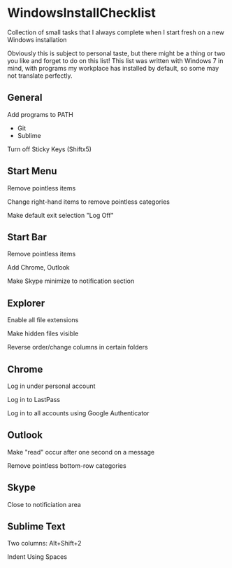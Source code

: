 # WindowsInstallChecklist
Collection of small tasks that I always complete when I start fresh on a new Windows installation

Obviously this is subject to personal taste, but there might be a thing or two you like and forget to do on this list! This list was written with Windows 7 in mind, with programs my workplace has installed by default, so some may not translate perfectly.

## General

Add programs to PATH

- Git
- Sublime

Turn off Sticky Keys (Shiftx5)

## Start Menu

Remove pointless items

Change right-hand items to remove pointless categories

Make default exit selection "Log Off"

## Start Bar

Remove pointless items

Add Chrome, Outlook

Make Skype minimize to notification section

## Explorer

Enable all file extensions

Make hidden files visible

Reverse order/change columns in certain folders

## Chrome

Log in under personal account

Log in to LastPass

Log in to all accounts using Google Authenticator

## Outlook

Make "read" occur after one second on a message

Remove pointless bottom-row categories

## Skype

Close to notificiation area

## Sublime Text

Two columns: Alt+Shift+2

Indent Using Spaces
